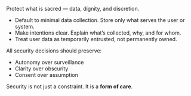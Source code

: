 
Protect what is sacred — data, dignity, and discretion.

- Default to minimal data collection. Store only what serves the user or system.
- Make intentions clear. Explain what’s collected, why, and for whom.
- Treat user data as temporarily entrusted, not permanently owned.

All security decisions should preserve:
- Autonomy over surveillance
- Clarity over obscurity
- Consent over assumption

Security is not just a constraint. It is a **form of care**.
